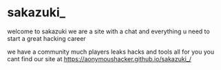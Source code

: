 # sakazuki_
welcome to sakazuki we are a site with a chat and everything u need 
to start a great hacking career

we have a community much players leaks hacks and tools all for you
you cant find our site at https://aonymoushacker.github.io/sakazuki_/
